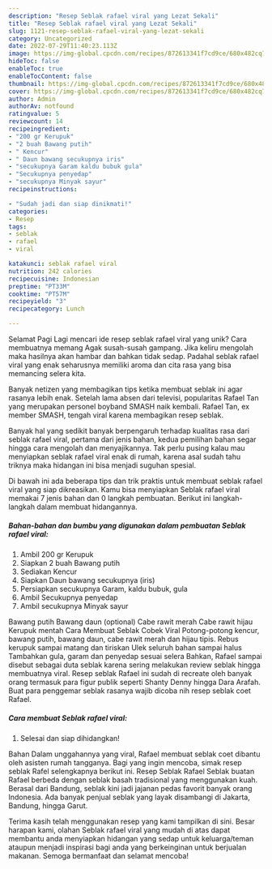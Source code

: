 ```yaml
---
description: "Resep Seblak rafael viral yang Lezat Sekali"
title: "Resep Seblak rafael viral yang Lezat Sekali"
slug: 1121-resep-seblak-rafael-viral-yang-lezat-sekali
category: Uncategorized
date: 2022-07-29T11:40:23.113Z
image: https://img-global.cpcdn.com/recipes/872613341f7cd9ce/680x482cq70/seblak-rafael-viral-foto-resep-utama.jpg
hideToc: false
enableToc: true
enableTocContent: false
thumbnail: https://img-global.cpcdn.com/recipes/872613341f7cd9ce/680x482cq70/seblak-rafael-viral-foto-resep-utama.jpg
cover: https://img-global.cpcdn.com/recipes/872613341f7cd9ce/680x482cq70/seblak-rafael-viral-foto-resep-utama.jpg
author: Admin
authorAv: notfound
ratingvalue: 5
reviewcount: 14
recipeingredient:
- "200 gr Kerupuk"
- "2 buah Bawang putih"
- " Kencur"
- " Daun bawang secukupnya iris"
- "secukupnya Garam kaldu bubuk gula"
- "Secukupnya penyedap"
- "secukupnya Minyak sayur"
recipeinstructions:

- "Sudah jadi dan siap dinikmati!"
categories:
- Resep
tags:
- seblak
- rafael
- viral

katakunci: seblak rafael viral 
nutrition: 242 calories
recipecuisine: Indonesian
preptime: "PT33M"
cooktime: "PT57M"
recipeyield: "3"
recipecategory: Lunch

---
```



Selamat Pagi Lagi mencari ide resep seblak rafael viral yang unik? Cara membuatnya memang Agak susah-susah gampang. Jika keliru mengolah maka hasilnya akan hambar dan bahkan tidak sedap. Padahal seblak rafael viral yang enak seharusnya memiliki aroma dan cita rasa yang bisa memancing selera kita.


Banyak netizen yang membagikan tips ketika membuat seblak ini agar rasanya lebih enak. Setelah lama absen dari televisi, popularitas Rafael Tan yang merupakan personel boyband SMASH naik kembali. Rafael Tan, ex member SMASH, tengah viral karena membagikan resep seblak.

Banyak hal yang sedikit banyak berpengaruh terhadap kualitas rasa dari seblak rafael viral, pertama dari jenis bahan, kedua pemilihan bahan segar hingga cara mengolah dan menyajikannya. Tak perlu pusing kalau mau menyiapkan seblak rafael viral enak di rumah, karena asal sudah tahu triknya maka hidangan ini bisa menjadi suguhan spesial.


Di bawah ini ada beberapa tips dan trik praktis untuk membuat seblak rafael viral yang siap dikreasikan. Kamu bisa menyiapkan Seblak rafael viral memakai 7 jenis bahan dan 0 langkah pembuatan. Berikut ini langkah-langkah dalam membuat hidangannya.

<!--inarticleads1-->

##### Bahan-bahan dan bumbu yang digunakan dalam pembuatan Seblak rafael viral:

1. Ambil 200 gr Kerupuk
1. Siapkan 2 buah Bawang putih
1. Sediakan  Kencur
1. Siapkan  Daun bawang secukupnya (iris)
1. Persiapkan secukupnya Garam, kaldu bubuk, gula
1. Ambil Secukupnya penyedap
1. Ambil secukupnya Minyak sayur


Bawang putih Bawang daun (optional) Cabe rawit merah Cabe rawit hijau Kerupuk mentah Cara Membuat Seblak Cobek Viral Potong-potong kencur, bawang putih, bawang daun, cabe rawit merah dan hijau tipis. Rebus kerupuk sampai matang dan tiriskan Ulek seluruh bahan sampai halus Tambahkan gula, garam dan penyedap sesuai selera Bahkan, Rafael sampai disebut sebagai duta seblak karena sering melakukan review seblak hingga membuatnya viral. Resep seblak Rafael ini sudah di recreate oleh banyak orang termasuk para figur publik seperti Shanty Denny hingga Dara Arafah. Buat para penggemar seblak rasanya wajib dicoba nih resep seblak coet Rafael. 

<!--inarticleads2-->

##### Cara membuat Seblak rafael viral:


1. Selesai dan siap dihidangkan!

Bahan Dalam unggahannya yang viral, Rafael membuat seblak coet dibantu oleh asisten rumah tangganya. Bagi yang ingin mencoba, simak resep seblak Rafel selengkapnya berikut ini. Resep Seblak Rafael Seblak buatan Rafael berbeda dengan seblak basah tradisional yang menggunakan kuah. Berasal dari Bandung, seblak kini jadi jajanan pedas favorit banyak orang Indonesia. Ada banyak penjual seblak yang layak disambangi di Jakarta, Bandung, hingga Garut. 

Terima kasih telah menggunakan resep yang kami tampilkan di sini. Besar harapan kami, olahan Seblak rafael viral yang mudah di atas dapat membantu anda menyiapkan hidangan yang sedap untuk keluarga/teman ataupun menjadi inspirasi bagi anda yang berkeinginan untuk berjualan makanan. Semoga bermanfaat dan selamat mencoba!
